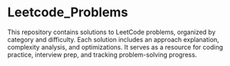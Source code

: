 # Leetcode_Problems
This repository contains solutions to LeetCode problems, organized by category and difficulty. Each solution includes an approach explanation, complexity analysis, and optimizations. It serves as a resource for coding practice, interview prep, and tracking problem-solving progress.
